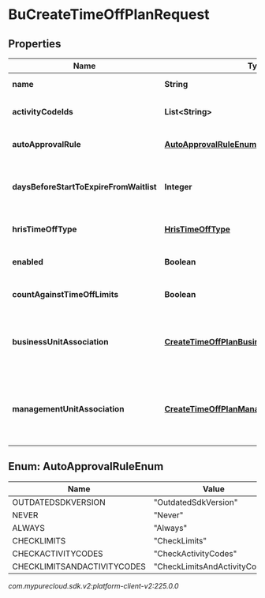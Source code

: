 # BuCreateTimeOffPlanRequest


## Properties

| Name | Type | Description | Notes |
| ------------ | ------------- | ------------- | ------------- |
| **name** | **String** | The name of this time-off plan |  |
| **activityCodeIds** | **List&lt;String&gt;** | The IDs of activity codes to associate with this time-off plan |  [optional] |
| **autoApprovalRule** | [**AutoApprovalRuleEnum**](#Enum--AutoApprovalRuleEnum) | Auto approval rule for this time-off plan. Default is Never |  [optional] |
| **daysBeforeStartToExpireFromWaitlist** | **Integer** | The number of days before the time-off request start date for when the request will be expired from the waitlist. Default is 0 |  [optional] |
| **hrisTimeOffType** | [**HrisTimeOffType**](HrisTimeOffType) | Time-off type, if this time-off plan is associated with the integration |  [optional] |
| **enabled** | **Boolean** | Whether this time-off plan should be used by agents. Default is true |  [optional] |
| **countAgainstTimeOffLimits** | **Boolean** | Whether this time-off plan should count against time-off limits. Default is false |  [optional] |
| **businessUnitAssociation** | [**CreateTimeOffPlanBusinessUnitAssociation**](CreateTimeOffPlanBusinessUnitAssociation) | Business unit association, if the time-off plan belongs to a business unit. managementUnitAssociation must not be set if this is populated |  [optional] |
| **managementUnitAssociation** | [**CreateTimeOffPlanManagementUnitAssociation**](CreateTimeOffPlanManagementUnitAssociation) | Management unit association, if the time-off plan belongs to a management unit. businessUnitAssociation must not be set if this is populated |  [optional] |


## Enum: AutoApprovalRuleEnum

| Name | Value |
| ---- | ----- |
| OUTDATEDSDKVERSION | &quot;OutdatedSdkVersion&quot; | 
| NEVER | &quot;Never&quot; | 
| ALWAYS | &quot;Always&quot; | 
| CHECKLIMITS | &quot;CheckLimits&quot; | 
| CHECKACTIVITYCODES | &quot;CheckActivityCodes&quot; | 
| CHECKLIMITSANDACTIVITYCODES | &quot;CheckLimitsAndActivityCodes&quot; | 




_com.mypurecloud.sdk.v2:platform-client-v2:225.0.0_
